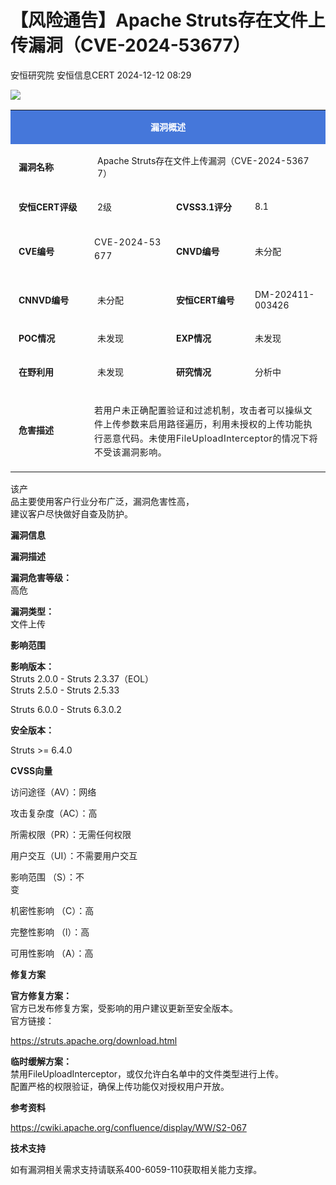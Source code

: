 #  【风险通告】Apache Struts存在文件上传漏洞（CVE-2024-53677）   
安恒研究院  安恒信息CERT   2024-12-12 08:29  
  
![](https://mmbiz.qpic.cn/mmbiz_jpg/JAzzLj4nXevmL5H6C1I6nWLYOHeic25ZZq3Sju5Xs1LnOckux8PBqG1qYrBly0Nicx4verjADnLorl5g1ImeuTeg/640?wx_fmt=jpeg&from=appmsg&wx_ "")  
  
<table><tbody><tr><td colspan="4" rowspan="1" width="100.0000%" data-style="border-width:1px;border-color:rgb(69, 119, 218);border-style:solid;background-color:rgb(69, 119, 218);box-sizing:border-box;" class="js_darkmode__0" style="word-break:break-all;hyphens:auto;border-color:#4577da;background-color:#4577da;"><section style="margin-top:5px;margin-bottom:5px;"><section style="margin-bottom:unset;padding-right:5px;padding-left:5px;font-size:14px;color:#ffffff;box-sizing:border-box;"><p style="text-align:center;"><strong>漏洞概述</strong></p></section></section></td></tr><tr><td colspan="1" rowspan="1" width="25.0000%" style="word-break:break-all;hyphens:auto;border-color:#4577da;"><section style="margin-top:5px;margin-bottom:5px;"><section style="margin-bottom:unset;padding-right:5px;padding-left:5px;font-size:14px;box-sizing:border-box;"><p style="text-align:left;"><strong>漏洞名称</strong></p></section></section></td><td colspan="3" rowspan="1" width="75.0000%" style="word-break:break-all;hyphens:auto;border-color:#4577da;"><section style="margin-top:5px;margin-bottom:5px;"><section style="margin-bottom:unset;padding-right:5px;padding-left:5px;font-size:14px;box-sizing:border-box;"><p>Apache Struts存在文件上传漏洞（CVE-2024-53677）</p></section></section></td></tr><tr><td colspan="1" rowspan="1" width="25.0000%" style="word-break:break-all;hyphens:auto;border-color:#4577da;"><section style="margin-top:5px;margin-bottom:5px;"><section style="margin-bottom:unset;padding-right:5px;padding-left:5px;font-size:14px;box-sizing:border-box;"><p style="text-align:left;"><strong>安恒CERT评级</strong></p></section></section></td><td colspan="1" rowspan="1" width="25.0000%" style="word-break:break-all;hyphens:auto;border-color:#4577da;"><section style="margin-top:5px;margin-bottom:5px;"><section style="margin-bottom:unset;padding-right:5px;padding-left:5px;font-size:14px;box-sizing:border-box;"><p style="text-align:left;word-break:break-all;">2级</p></section></section></td><td colspan="1" rowspan="1" width="25.0000%" style="word-break:break-all;hyphens:auto;border-color:#4577da;"><section style="margin-top:5px;margin-bottom:5px;"><section style="margin-bottom:unset;padding-right:5px;padding-left:5px;font-size:14px;box-sizing:border-box;"><p style="text-align:left;"><strong>CVSS3.1评分</strong></p></section></section></td><td colspan="1" rowspan="1" width="25.0000%" style="word-break:break-all;hyphens:auto;border-color:#4577da;"><section style="margin-top:5px;margin-bottom:5px;"><section style="margin-bottom:unset;padding-right:5px;padding-left:5px;font-size:14px;box-sizing:border-box;"><p style="text-align:left;">8.1<br/></p></section></section></td></tr><tr><td colspan="1" rowspan="1" width="25.0000%" style="word-break:break-all;hyphens:auto;border-color:#4577da;"><section style="margin-top:5px;margin-bottom:5px;"><section style="margin-bottom:unset;padding-right:5px;padding-left:5px;font-size:14px;box-sizing:border-box;"><p style="text-align:left;"><strong>CVE编号</strong></p></section></section></td><td colspan="1" rowspan="1" width="25.0000%" style="word-break:break-all;hyphens:auto;border-color:#4577da;"><section style="margin-top:5px;margin-bottom:5px;"><p><span style="font-size:14px;letter-spacing:0.544px;line-height:22.4px;">CVE-2024-53677</span></p><section style="margin-bottom:unset;padding-right:5px;padding-left:5px;font-size:14px;box-sizing:border-box;overflow:hidden;line-height:0;"><br/></section></section></td><td colspan="1" rowspan="1" width="25.0000%" style="word-break:break-all;hyphens:auto;border-color:#4577da;"><section style="margin-top:5px;margin-bottom:5px;"><section style="margin-bottom:unset;padding-right:5px;padding-left:5px;font-size:14px;box-sizing:border-box;"><p style="text-align:left;"><strong>CNVD编号</strong></p></section></section></td><td colspan="1" rowspan="1" width="25.0000%" style="word-break:break-all;hyphens:auto;border-color:#4577da;"><section style="margin-top:5px;margin-bottom:5px;"><section style="margin-bottom:unset;padding-right:5px;padding-left:5px;font-size:14px;box-sizing:border-box;"><p style="text-align:left;">未分配</p></section></section></td></tr><tr><td colspan="1" rowspan="1" width="25.0000%" style="word-break:break-all;hyphens:auto;border-color:#4577da;"><section style="margin-top:5px;margin-bottom:5px;"><section style="margin-bottom:unset;padding-right:5px;padding-left:5px;font-size:14px;box-sizing:border-box;"><p style="text-align:left;"><strong>CNNVD编号</strong></p></section></section></td><td colspan="1" rowspan="1" width="25.0000%" style="word-break:break-all;hyphens:auto;border-color:#4577da;"><section style="margin-top:5px;margin-bottom:5px;"><section style="margin-bottom:unset;padding-right:5px;padding-left:5px;font-size:14px;box-sizing:border-box;"><p>未分配</p></section></section></td><td colspan="1" rowspan="1" width="25.0000%" style="word-break:break-all;hyphens:auto;border-color:#4577da;"><section style="margin-top:5px;margin-bottom:5px;"><section style="margin-bottom:unset;padding-right:5px;padding-left:5px;font-size:14px;box-sizing:border-box;"><p style="text-align:left;"><strong>安恒CERT编号</strong></p></section></section></td><td colspan="1" rowspan="1" width="25.0000%" style="word-break:break-all;hyphens:auto;border-color:#4577da;"><section style="margin-top:5px;margin-bottom:5px;"><section style="margin-bottom:unset;padding-right:5px;padding-left:5px;font-size:14px;box-sizing:border-box;"><p>DM-202411-003426</p></section></section></td></tr><tr><td colspan="1" rowspan="1" width="25.0000%" style="word-break:break-all;hyphens:auto;border-color:#4577da;"><section style="margin-top:5px;margin-bottom:5px;"><section style="margin-bottom:unset;padding-right:5px;padding-left:5px;font-size:14px;box-sizing:border-box;"><p style="text-align:left;"><strong>POC情况</strong></p></section></section></td><td colspan="1" rowspan="1" width="25.0000%" style="word-break:break-all;hyphens:auto;border-color:#4577da;"><section style="margin-top:5px;margin-bottom:5px;"><section style="margin-bottom:unset;padding-right:5px;padding-left:5px;font-size:14px;box-sizing:border-box;"><p>未发现</p></section></section></td><td colspan="1" rowspan="1" width="25.0000%" style="word-break:break-all;hyphens:auto;border-color:#4577da;"><section style="margin-top:5px;margin-bottom:5px;"><section style="margin-bottom:unset;padding-right:5px;padding-left:5px;font-size:14px;box-sizing:border-box;"><p style="text-align:left;"><strong>EXP情况</strong></p></section></section></td><td colspan="1" rowspan="1" width="25.0000%" style="word-break:break-all;hyphens:auto;border-color:#4577da;"><section style="margin-top:5px;margin-bottom:5px;"><section style="margin-bottom:unset;padding-right:5px;padding-left:5px;font-size:14px;box-sizing:border-box;"><p>未发现</p></section></section></td></tr><tr><td colspan="1" rowspan="1" width="25.0000%" style="word-break:break-all;hyphens:auto;border-color:#4577da;"><section style="margin-top:5px;margin-bottom:5px;"><section style="margin-bottom:unset;padding-right:5px;padding-left:5px;font-size:14px;box-sizing:border-box;"><p style="text-align:left;"><strong>在野利用</strong></p></section></section></td><td colspan="1" rowspan="1" width="25.0000%" style="word-break:break-all;hyphens:auto;border-color:#4577da;"><section style="margin-top:5px;margin-bottom:5px;"><section style="margin-bottom:unset;padding-right:5px;padding-left:5px;font-size:14px;box-sizing:border-box;"><p>未发现</p></section></section></td><td colspan="1" rowspan="1" width="25.0000%" style="word-break:break-all;hyphens:auto;border-color:#4577da;"><section style="margin-top:5px;margin-bottom:5px;"><section style="margin-bottom:unset;padding-right:5px;padding-left:5px;font-size:14px;box-sizing:border-box;"><p style="text-align:left;"><strong>研究情况</strong></p></section></section></td><td colspan="1" rowspan="1" width="25.0000%" style="word-break:break-all;hyphens:auto;border-color:#4577da;"><section style="margin-top:5px;margin-bottom:5px;"><section style="margin-bottom:unset;padding-right:5px;padding-left:5px;font-size:14px;box-sizing:border-box;"><p>分析中<br/></p></section></section></td></tr><tr><td colspan="1" rowspan="1" width="25.0000%" style="word-break:break-all;hyphens:auto;border-color:#4577da;"><section style="margin-top:5px;margin-bottom:5px;"><section style="margin-bottom:unset;padding-right:5px;padding-left:5px;font-size:14px;box-sizing:border-box;"><p style="text-align:left;"><strong>危害描述</strong></p></section></section></td><td colspan="3" rowspan="1" width="75.0000%" style="word-break:break-all;hyphens:auto;border-color:#4577da;"><section style="margin-top:5px;margin-bottom:5px;"><section style="margin-bottom:unset;padding-right:5px;padding-left:5px;font-size:14px;overflow:hidden;line-height:0;box-sizing:border-box;"><br/></section><p><span style="font-size:14px;letter-spacing:0.544px;line-height:22.4px;">若用户未正确配置验证和过滤机制，攻击者可以操纵文件上传参数来启用路径遍历，利用未授权的上传功能执行恶意代码。未使用FileUploadInterceptor的情况下将不受该漏洞影响。</span></p></section></td></tr></tbody></table>  
  
该产  
品主要使用客户行业分布广泛，漏洞危害性高，  
建议客户尽快做好自查及防护。  
  
  
  
**漏洞信息**  
  
  
  
  
  
**漏洞描述**  
  
**漏洞危害等级：**  
高危  
  
**漏洞类型：**  
文件上传  
  
  
**影响范围**  
  
**影响版本：**  
Struts 2.0.0 - Struts 2.3.37（EOL）  
Struts 2.5.0 - Struts 2.5.33  
  
Struts 6.0.0 - Struts 6.3.0.2  
  
**安全版本：**  
  
Struts >= 6.4.0  
  
  
**CVSS向量**  
  
访问途径（AV）：网络  
  
攻击复杂度（AC）：高  
  
所需权限（PR）：无需任何权限  
  
用户交互（UI）：不需要用户交互  
  
影响范围 （S）：不  
变  
  
机密性影响 （C）：高  
  
完整性影响 （l）：高  
  
可用性影响 （A）：高  
  
  
  
**修复方案**  
  
  
  
  
**官方修复方案：**  
官方已发布修复方案，受影响的用户建议更新至安全版本。  
官方链接：  
  
https://struts.apache.org/download.html  
  
**临时缓解方案：**  
禁用FileUploadInterceptor，或仅允许白名单中的文件类型进行上传。  
配置严格的权限验证，确保上传功能仅对授权用户开放。  
  
**参考资料**  
  
  
  
  
https://cwiki.apache.org/confluence/display/WW/S2-067  
  
  
  
**技术支持**  
  
  
  
  
如有漏洞相关需求支持请联系400-6059-110获取相关能力支撑。  
  
